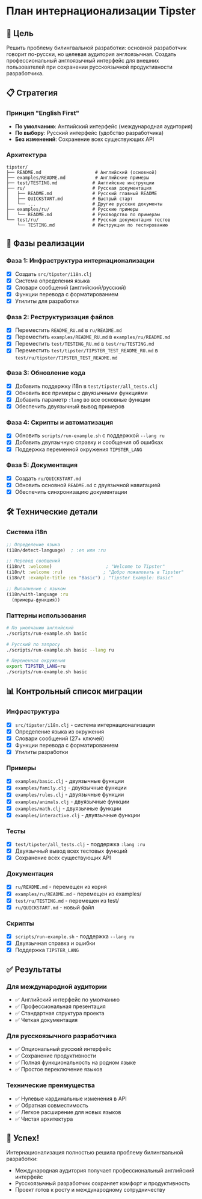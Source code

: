 # План интернационализации Tipster

## 🎯 Цель

Решить проблему билингвальной разработки: основной разработчик говорит по-русски, но целевая аудитория англоязычная. Создать профессиональный англоязычный интерфейс для внешних пользователей при сохранении русскоязычной продуктивности разработчика.

## 📋 Стратегия

### Принцип "English First"
- **По умолчанию**: Английский интерфейс (международная аудитория)
- **По выбору**: Русский интерфейс (удобство разработчика)
- **Без изменений**: Сохранение всех существующих API

### Архитектура
```
tipster/
├── README.md                    # Английский (основной)
├── examples/README.md           # Английские примеры
├── test/TESTING.md             # Английские инструкции
├── ru/                         # Русская документация
│   ├── README.md               # Русский главный README
│   ├── QUICKSTART.md           # Быстрый старт
│   └── ...                     # Другие русские документы
├── examples/ru/                # Русские примеры
│   └── README.md               # Руководство по примерам
└── test/ru/                    # Русская документация тестов
    └── TESTING.md              # Инструкции по тестированию
```

## 🚀 Фазы реализации

### Фаза 1: Инфраструктура интернационализации
- [x] Создать `src/tipster/i18n.clj`
- [x] Система определения языка
- [x] Словари сообщений (английский/русский)
- [x] Функции перевода с форматированием
- [x] Утилиты для разработки

### Фаза 2: Реструктуризация файлов
- [x] Переместить `README_RU.md` в `ru/README.md`
- [x] Переместить `examples/README_RU.md` в `examples/ru/README.md`
- [x] Переместить `test/TESTING_RU.md` в `test/ru/TESTING.md`
- [x] Переместить `test/tipster/TIPSTER_TEST_README_RU.md` в `test/ru/tipster/TIPSTER_TEST_README.md`

### Фаза 3: Обновление кода
- [x] Добавить поддержку i18n в `test/tipster/all_tests.clj`
- [x] Обновить все примеры с двуязычными функциями
- [x] Добавить параметр `:lang` во все основные функции
- [x] Обеспечить двуязычный вывод примеров

### Фаза 4: Скрипты и автоматизация
- [x] Обновить `scripts/run-example.sh` с поддержкой `--lang ru`
- [x] Добавить двуязычную справку и сообщения об ошибках
- [x] Поддержка переменной окружения `TIPSTER_LANG`

### Фаза 5: Документация
- [x] Создать `ru/QUICKSTART.md`
- [x] Обновить основной `README.md` с двуязычной навигацией
- [x] Обеспечить синхронизацию документации

## 🛠️ Технические детали

### Система i18n
```clojure
;; Определение языка
(i18n/detect-language)  ; :en или :ru

;; Перевод сообщений
(i18n/t :welcome)                    ; "Welcome to Tipster"
(i18n/t :welcome :ru)               ; "Добро пожаловать в Tipster"
(i18n/t :example-title :en "Basic") ; "Tipster Example: Basic"

;; Выполнение с языком
(i18n/with-language :ru
  (примеры-функция))
```

### Паттерны использования
```bash
# По умолчанию английский
./scripts/run-example.sh basic

# Русский по запросу
./scripts/run-example.sh basic --lang ru

# Переменная окружения
export TIPSTER_LANG=ru
./scripts/run-example.sh basic
```

## 📊 Контрольный список миграции

### Инфраструктура
- [x] `src/tipster/i18n.clj` - система интернационализации
- [x] Определение языка из окружения
- [x] Словари сообщений (27+ ключей)
- [x] Функции перевода с форматированием
- [x] Утилиты разработки

### Примеры
- [x] `examples/basic.clj` - двуязычные функции
- [x] `examples/family.clj` - двуязычные функции
- [x] `examples/rules.clj` - двуязычные функции
- [x] `examples/animals.clj` - двуязычные функции
- [x] `examples/math.clj` - двуязычные функции
- [x] `examples/interactive.clj` - двуязычные функции

### Тесты
- [x] `test/tipster/all_tests.clj` - поддержка `:lang :ru`
- [x] Двуязычный вывод всех тестовых функций
- [x] Сохранение всех существующих API

### Документация
- [x] `ru/README.md` - перемещен из корня
- [x] `examples/ru/README.md` - перемещен из examples/
- [x] `test/ru/TESTING.md` - перемещен из test/
- [x] `ru/QUICKSTART.md` - новый файл

### Скрипты
- [x] `scripts/run-example.sh` - поддержка `--lang ru`
- [x] Двуязычная справка и ошибки
- [x] Поддержка `TIPSTER_LANG`

## ✅ Результаты

### Для международной аудитории
- ✅ Английский интерфейс по умолчанию
- ✅ Профессиональная презентация
- ✅ Стандартная структура проекта
- ✅ Четкая документация

### Для русскоязычного разработчика
- ✅ Опциональный русский интерфейс
- ✅ Сохранение продуктивности
- ✅ Полная функциональность на родном языке
- ✅ Простое переключение языков

### Технические преимущества
- ✅ Нулевые кардинальные изменения в API
- ✅ Обратная совместимость
- ✅ Легкое расширение для новых языков
- ✅ Чистая архитектура

## 🎉 Успех!

Интернационализация полностью решила проблему билингвальной разработки:
- Международная аудитория получает профессиональный английский интерфейс
- Русскоязычный разработчик сохраняет комфорт и продуктивность
- Проект готов к росту и международному сотрудничеству 
